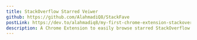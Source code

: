 ```yaml
---
title: StackOverflow Starred Veiwer
github: https://github.com/AlahmadiQ8/StackFave
postLink: https://dev.to/alahmadiq8/my-first-chrome-extension-stackoverflow-starred-viewer-1nm6
description: A Chrome Extension to easily browse starred StackOverflow questions.
---
```

